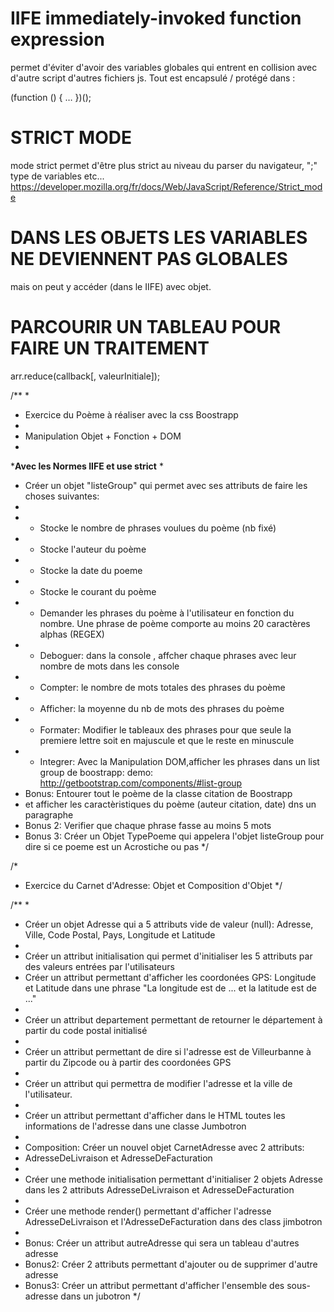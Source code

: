 # IIFE immediately-invoked function expression

permet d'éviter d'avoir des variables globales qui entrent en collision avec d'autre script d'autres fichiers js. Tout est encapsulé / protégé dans :

(function () { … })();

# STRICT MODE

mode strict permet d'être plus strict au niveau du parser du navigateur, ";" type de variables etc...
https://developer.mozilla.org/fr/docs/Web/JavaScript/Reference/Strict_mode

# DANS LES OBJETS LES VARIABLES NE DEVIENNENT PAS GLOBALES

mais on peut y accéder (dans le IIFE) avec objet.


# PARCOURIR UN TABLEAU POUR FAIRE UN TRAITEMENT

arr.reduce(callback[, valeurInitiale]);


/**
 *
 * Exercice du Poème à réaliser avec la css Boostrapp
 *
 * Manipulation Objet + Fonction +  DOM
 *
 ***********Avec les Normes IIFE et use strict**********
 *
 *  Créer un objet "listeGroup" qui permet avec ses attributs de  faire les choses suivantes:
 *
 *   + Stocke le nombre de phrases voulues du poème (nb fixé)
 *   + Stocke l'auteur du poème
 *   + Stocke la date du poeme
 *   + Stocke le courant du poème
 *   + Demander les phrases du poème à l'utilisateur en fonction du nombre. Une phrase de poème comporte au moins 20 caractères alphas (REGEX)
 *   + Deboguer:  dans la console , affcher chaque phrases avec leur nombre de mots dans les console
 *   + Compter: le nombre de mots totales des phrases du poème
 *   + Afficher: la moyenne du nb de mots des phrases du poème
 *   + Formater: Modifier le tableaux des  phrases pour que seule la premiere lettre soit en majuscule et que le reste en minuscule
 *   + Integrer: Avec la Manipulation DOM,afficher les phrases dans un list group de boostrapp: demo: http://getbootstrap.com/components/#list-group
 *   Bonus: Entourer tout le poème de la classe citation de Boostrapp
 *   et afficher les caractèristiques du poème (auteur citation, date) dns un paragraphe
 *   Bonus 2: Verifier que chaque phrase fasse au moins 5 mots
 *   Bonus 3: Créer un Objet TypePoeme qui appelera l'objet listeGroup pour dire si ce poeme est un Acrostiche ou pas
*/




/*
* Exercice du Carnet d'Adresse: Objet et Composition d'Objet
*/



/**
*
* Créer un objet Adresse qui a 5 attributs vide de valeur (null): Adresse, Ville, Code Postal, Pays, Longitude et Latitude
*
* Créer un attribut initialisation qui permet d'initialiser les 5 attributs par des valeurs entrées par l'utilisateurs
* Créer un attribut permettant d'afficher les coordonées GPS: Longitude et Latitude dans une phrase "La longitude est de ... et la latitude est de ..."
*
* Créer un attribut departement permettant de retourner le département à partir du code postal initialisé
*
* Créer un attribut permettant de dire si l'adresse est de Villeurbanne à partir du Zipcode ou à partir des coordonées GPS
*
* Créer un attribut qui permettra de modifier l'adresse et la ville de l'utilisateur.
*
* Créer un attribut permettant d'afficher dans le HTML toutes les informations de l'adresse  dans une classe Jumbotron
*
* Composition: Créer un nouvel objet CarnetAdresse avec 2 attributs:
* AdresseDeLivraison et AdresseDeFacturation
*
* Créer une methode initialisation permettant d'initialiser 2 objets Adresse dans les 2 attributs AdresseDeLivraison et AdresseDeFacturation
*
* Créer une methode render() permettant d'afficher l'adresse AdresseDeLivraison et l'AdresseDeFacturation dans des class jimbotron
*
* Bonus: Créer un attribut autreAdresse qui sera un tableau d'autres adresse
* Bonus2: Créer 2 attributs permettant d'ajouter ou de supprimer d'autre adresse
* Bonus3: Créer un attribut permettant d'afficher l'ensemble des sous-adresse dans un jubotron
*/
